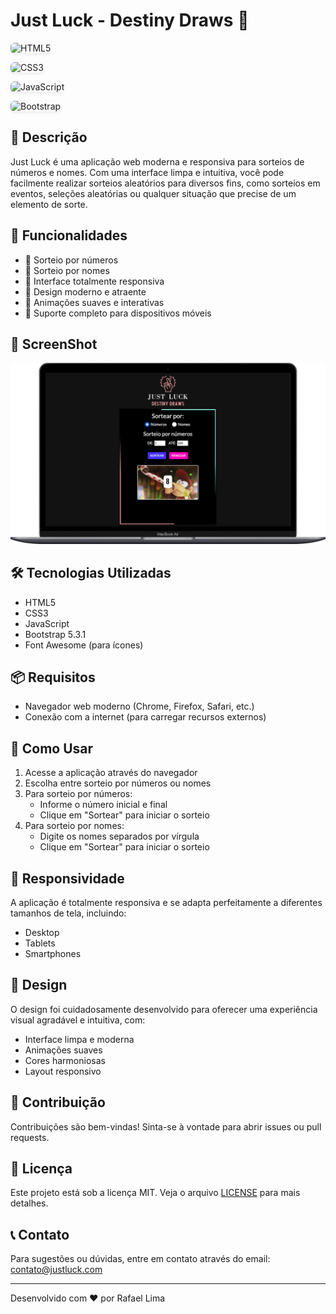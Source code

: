 # Just Luck - Destiny Draws 🎲

<div data-badges>
  <!-- HTML5 Badge -->
  <a href="https://developer.mozilla.org/pt-BR/docs/Web/HTML" target="_blank" rel="noopener noreferrer" 
     style="text-decoration: none; transition: transform 0.15s ease-out;"
     onmouseover="this.style.transform='translateY(-2px)'" 
     onmouseout="this.style.transform='none'">
    <img src="https://img.shields.io/badge/HTML5-E34F26?style=for-the-badge&logo=html5&logoColor=white" 
         alt="HTML5" 
         style="height: 28px; border-radius: 6px; box-shadow: 0 2px 4px rgba(0,0,0,0.08);">
  </a>

  <!-- CSS3 Badge -->
  <a href="https://developer.mozilla.org/pt-BR/docs/Web/CSS" target="_blank" rel="noopener noreferrer"
     style="text-decoration: none; transition: transform 0.15s ease-out;"
     onmouseover="this.style.transform='translateY(-2px)'" 
     onmouseout="this.style.transform='none'">
    <img src="https://img.shields.io/badge/CSS3-1572B6?style=for-the-badge&logo=css3&logoColor=white" 
         alt="CSS3" 
         style="height: 28px; border-radius: 6px; box-shadow: 0 2px 4px rgba(0,0,0,0.08);">
  </a>

  <!-- JavaScript Badge -->
  <a href="https://developer.mozilla.org/pt-BR/docs/Web/JavaScript" target="_blank" rel="noopener noreferrer"
     style="text-decoration: none; transition: transform 0.15s ease-out;"
     onmouseover="this.style.transform='translateY(-2px)'" 
     onmouseout="this.style.transform='none'">
    <img src="https://img.shields.io/badge/JavaScript-F7DF1E?style=for-the-badge&logo=javascript&logoColor=black" 
         alt="JavaScript" 
         style="height: 28px; border-radius: 6px; box-shadow: 0 2px 4px rgba(0,0,0,0.08);">
  </a>

  <!-- Bootstrap Badge -->
  <a href="https://getbootstrap.com/" target="_blank" rel="noopener noreferrer"
     style="text-decoration: none; transition: transform 0.15s ease-out;"
     onmouseover="this.style.transform='translateY(-2px)'" 
     onmouseout="this.style.transform='none'">
    <img src="https://img.shields.io/badge/Bootstrap-7952B3?style=for-the-badge&logo=bootstrap&logoColor=white" 
         alt="Bootstrap" 
         style="height: 28px; border-radius: 6px; box-shadow: 0 2px 4px rgba(0,0,0,0.08);">
  </a>
</div>

## 🌟 Descrição
Just Luck é uma aplicação web moderna e responsiva para sorteios de números e nomes. Com uma interface limpa e intuitiva, você pode facilmente realizar sorteios aleatórios para diversos fins, como sorteios em eventos, seleções aleatórias ou qualquer situação que precise de um elemento de sorte.

## 🚀 Funcionalidades
- 🎯 Sorteio por números
- 🎯 Sorteio por nomes
- 📱 Interface totalmente responsiva
- 🎨 Design moderno e atraente
- 🔄 Animações suaves e interativas
- 📱 Suporte completo para dispositivos móveis

## 📱 ScreenShot
![Just Luck - Interface](https://github.com/rafaelclima/Sorteador/blob/master/.gitassets/capa.png?raw=true)

## 🛠️ Tecnologias Utilizadas
- HTML5
- CSS3
- JavaScript
- Bootstrap 5.3.1
- Font Awesome (para ícones)

## 📦 Requisitos
- Navegador web moderno (Chrome, Firefox, Safari, etc.)
- Conexão com a internet (para carregar recursos externos)

## 🚀 Como Usar
1. Acesse a aplicação através do navegador
2. Escolha entre sorteio por números ou nomes
3. Para sorteio por números:
   - Informe o número inicial e final
   - Clique em "Sortear" para iniciar o sorteio
4. Para sorteio por nomes:
   - Digite os nomes separados por vírgula
   - Clique em "Sortear" para iniciar o sorteio

## 📱 Responsividade
A aplicação é totalmente responsiva e se adapta perfeitamente a diferentes tamanhos de tela, incluindo:
- Desktop
- Tablets
- Smartphones

## 🎨 Design
O design foi cuidadosamente desenvolvido para oferecer uma experiência visual agradável e intuitiva, com:
- Interface limpa e moderna
- Animações suaves
- Cores harmoniosas
- Layout responsivo

## 🤝 Contribuição
Contribuições são bem-vindas! Sinta-se à vontade para abrir issues ou pull requests.

## 📝 Licença
Este projeto está sob a licença MIT. Veja o arquivo [LICENSE](LICENSE) para mais detalhes.

## 📞 Contato
Para sugestões ou dúvidas, entre em contato através do email: contato@justluck.com

---

Desenvolvido com ❤️ por Rafael Lima
